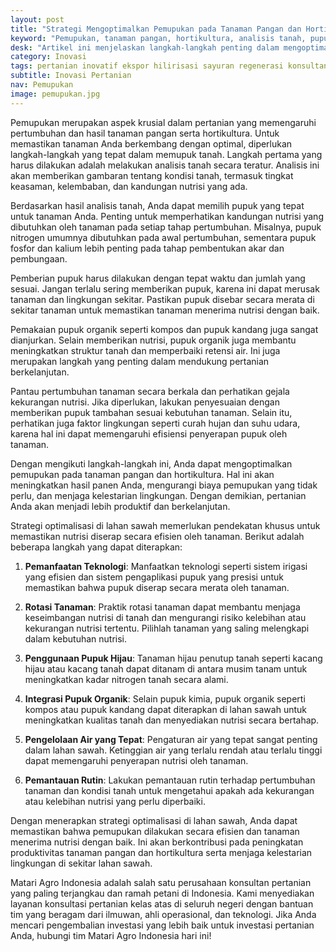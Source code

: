 ```yaml
---
layout: post
title: "Strategi Mengoptimalkan Pemupukan pada Tanaman Pangan dan Hortikultura"
keyword: "Pemupukan, tanaman pangan, hortikultura, analisis tanah, pupuk organik, aplikasi pupuk, pertanian berkelanjutan, matari agro Indonesia"
desk: "Artikel ini menjelaskan langkah-langkah penting dalam mengoptimalkan pemupukan pada tanaman pangan dan hortikultura, termasuk analisis tanah, pemilihan pupuk yang tepat, aplikasi pupuk yang benar, penggunaan pupuk organik, dan pentingnya memperhatikan lingkungan sekitar"
category: Inovasi
tags: pertanian inovatif ekspor hilirisasi sayuran regenerasi konsultan ketahanan pangan
subtitle: Inovasi Pertanian
nav: Pemupukan
image: pemupukan.jpg
---
```


Pemupukan merupakan aspek krusial dalam pertanian yang memengaruhi pertumbuhan dan hasil tanaman pangan serta hortikultura. Untuk memastikan tanaman Anda berkembang dengan optimal, diperlukan langkah-langkah yang tepat dalam memupuk tanah. Langkah pertama yang harus dilakukan adalah melakukan analisis tanah secara teratur. Analisis ini akan memberikan gambaran tentang kondisi tanah, termasuk tingkat keasaman, kelembaban, dan kandungan nutrisi yang ada.

Berdasarkan hasil analisis tanah, Anda dapat memilih pupuk yang tepat untuk tanaman Anda. Penting untuk memperhatikan kandungan nutrisi yang dibutuhkan oleh tanaman pada setiap tahap pertumbuhan. Misalnya, pupuk nitrogen umumnya dibutuhkan pada awal pertumbuhan, sementara pupuk fosfor dan kalium lebih penting pada tahap pembentukan akar dan pembungaan.

Pemberian pupuk harus dilakukan dengan tepat waktu dan jumlah yang sesuai. Jangan terlalu sering memberikan pupuk, karena ini dapat merusak tanaman dan lingkungan sekitar. Pastikan pupuk disebar secara merata di sekitar tanaman untuk memastikan tanaman menerima nutrisi dengan baik.

Pemakaian pupuk organik seperti kompos dan pupuk kandang juga sangat dianjurkan. Selain memberikan nutrisi, pupuk organik juga membantu meningkatkan struktur tanah dan memperbaiki retensi air. Ini juga merupakan langkah yang penting dalam mendukung pertanian berkelanjutan.

Pantau pertumbuhan tanaman secara berkala dan perhatikan gejala kekurangan nutrisi. Jika diperlukan, lakukan penyesuaian dengan memberikan pupuk tambahan sesuai kebutuhan tanaman. Selain itu, perhatikan juga faktor lingkungan seperti curah hujan dan suhu udara, karena hal ini dapat memengaruhi efisiensi penyerapan pupuk oleh tanaman.

Dengan mengikuti langkah-langkah ini, Anda dapat mengoptimalkan pemupukan pada tanaman pangan dan hortikultura. Hal ini akan meningkatkan hasil panen Anda, mengurangi biaya pemupukan yang tidak perlu, dan menjaga kelestarian lingkungan. Dengan demikian, pertanian Anda akan menjadi lebih produktif dan berkelanjutan.

Strategi optimalisasi di lahan sawah memerlukan pendekatan khusus untuk memastikan nutrisi diserap secara efisien oleh tanaman. Berikut adalah beberapa langkah yang dapat diterapkan:

1. **Pemanfaatan Teknologi**: Manfaatkan teknologi seperti sistem irigasi yang efisien dan sistem pengaplikasi pupuk yang presisi untuk memastikan bahwa pupuk diserap secara merata oleh tanaman.

2. **Rotasi Tanaman**: Praktik rotasi tanaman dapat membantu menjaga keseimbangan nutrisi di tanah dan mengurangi risiko kelebihan atau kekurangan nutrisi tertentu. Pilihlah tanaman yang saling melengkapi dalam kebutuhan nutrisi.

3. **Penggunaan Pupuk Hijau**: Tanaman hijau penutup tanah seperti kacang hijau atau kacang tanah dapat ditanam di antara musim tanam untuk meningkatkan kadar nitrogen tanah secara alami.

4. **Integrasi Pupuk Organik**: Selain pupuk kimia, pupuk organik seperti kompos atau pupuk kandang dapat diterapkan di lahan sawah untuk meningkatkan kualitas tanah dan menyediakan nutrisi secara bertahap.

5. **Pengelolaan Air yang Tepat**: Pengaturan air yang tepat sangat penting dalam lahan sawah. Ketinggian air yang terlalu rendah atau terlalu tinggi dapat memengaruhi penyerapan nutrisi oleh tanaman.

6. **Pemantauan Rutin**: Lakukan pemantauan rutin terhadap pertumbuhan tanaman dan kondisi tanah untuk mengetahui apakah ada kekurangan atau kelebihan nutrisi yang perlu diperbaiki.

Dengan menerapkan strategi optimalisasi di lahan sawah, Anda dapat memastikan bahwa pemupukan dilakukan secara efisien dan tanaman menerima nutrisi dengan baik. Ini akan berkontribusi pada peningkatan produktivitas tanaman pangan dan hortikultura serta menjaga kelestarian lingkungan di sekitar lahan sawah.

Matari Agro Indonesia adalah salah satu perusahaan konsultan pertanian yang paling terjangkau dan ramah petani di Indonesia. Kami menyediakan layanan konsultasi pertanian kelas atas di seluruh negeri dengan bantuan tim yang beragam dari ilmuwan, ahli operasional, dan teknologi. Jika Anda mencari pengembalian investasi yang lebih baik untuk investasi pertanian Anda, hubungi tim Matari Agro Indonesia hari ini!

